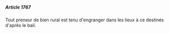 ##### Article 1767

Tout preneur de bien rural est tenu d'engranger dans les lieux à ce destinés d'après le bail.

